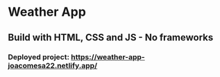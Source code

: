 # Weather App
## Build with HTML, CSS and JS - No frameworks
### Deployed project: https://weather-app-joacomesa22.netlify.app/
